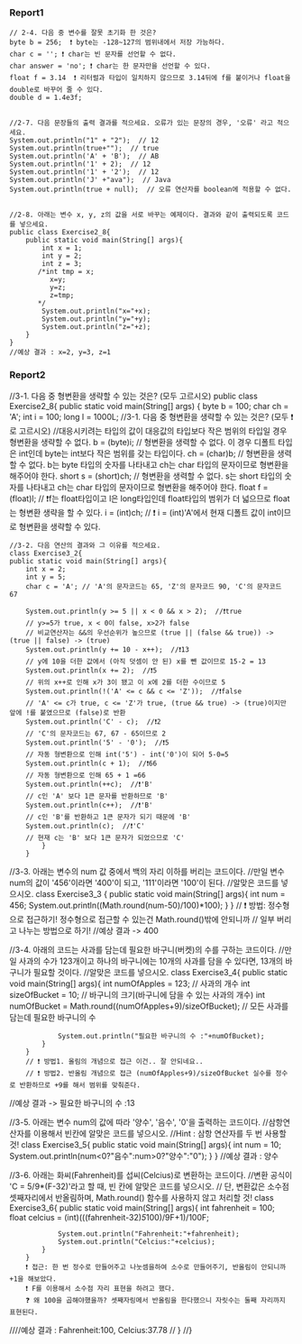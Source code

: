<h3>Report1</h3>

    // 2-4. 다음 중 변수를 잘못 초기화 한 것은?
    byte b = 256;  ❗️ byte는 -128~127의 범위내에서 저장 가능하다.
    char c = ''; ❗️ char는 빈 문자를 선언할 수 없다.
    char answer = 'no'; ❗ char는 한 문자만을 선언할 수 있다.
    float f = 3.14  ❗ 리터럴과 타입이 일치하지 않으므로 3.14뒤에 f를 붙이거나 float을 double로 바꾸어 줄 수 있다.
    double d = 1.4e3f;


    //2-7. 다음 문장들의 출력 결과를 적으세요. 오류가 있는 문장의 경우, '오류' 라고 적으세요.
    System.out.println("1" + "2");  // 12
    System.out.println(true+"");  // true
    System.out.println('A' + 'B');  // AB
    System.out.println('1' + 2);  // 12
    System.out.println('1' + '2');  // 12
    System.out.println('J' +"ava");  // Java
    System.out.println(true + null);  // 오류 연산자를 boolean에 적용할 수 없다.


    //2-8. 아래는 변수 x, y, z의 값을 서로 바꾸는 예제이다. 결과와 같이 출력되도록 코드를 넣으세요.
    public class Exercise2_8{
        public static void main(String[] args){
            int x = 1;
            int y = 2;
            int z = 3;
           /*int tmp = x;
              x=y;
              y=z;
              z=tmp;
           */
            System.out.println("x="+x);
            System.out.println("y="+y);
            System.out.println("z="+z);
        }
    }
    //예상 결과 : x=2, y=3, z=1

<h3>Report2</h3>
    //3-1. 다음 중 형변환을 생략할 수 있는 것은? (모두 고르시오)
    public class Exercise2_8{
    public static void main(String[] args) {
    byte b = 100;
    char ch = 'A';
    int i = 100;
    long l = 1000L;
    //3-1. 다음 중 형변환을 생략할 수 있는 것은? (모두 ❗️로 고르시오)
    //대응시키려는 타입의 값이 대응값의 타입보다 작은 범위의 타입일 경우 형변환을 생략할 수 없다.
    b = (byte)i;  // 형변환을 생력할 수 없다. 이 경우 디폴트 타입은 int인데 byte는 int보다 작은 범위를 갖는 타입이다.
    ch = (char)b;  // 형변환을 생력할 수 없다. b는 byte 타입의 숫자를 나타내고 ch는 char 타입의 문자이므로 형변환을 해주어야 한다.
    short s = (short)ch;  // 형변환을 생력할 수 없다. s는 short 타입의 숫자를 나타내고 ch는 char 타입의 문자이므로 형변환을 해주어야                                 한다.
    float f = (float)l;  // ❗️f는 float타입이고 l은 long타입인데 float타입의 범위가 더 넓으므로 float는 형변환 생략을 할 수 있다.
    i = (int)ch;  // ❗ i = (int)'A'에서 현재 디폴트 값이 int이므로 형변환을 생략할 수 있다.
    
    
    //3-2. 다음 연산의 결과와 그 이유를 적으세요.
    class Exercise3_2{
    public static void main(String[] args){
        int x = 2;
        int y = 5;
        char c = 'A'; // 'A'의 문자코드는 65, 'Z'의 문자코드 90, 'C'의 문자코드 67

        System.out.println(y >= 5 || x < 0 && x > 2);  //❗️true
        // y>=5가 true, x < 0이 false, x>2가 false
        // 비교연산자는 &&의 우선순위가 높으므로 (true || (false && true)) -> (true || false) -> (true)
        System.out.println(y += 10 - x++);  //❗️13
        // y에 10을 더한 값에서 (아직 덧셈이 안 된) x를 뺀 값이므로 15-2 = 13
        System.out.println(x += 2);  //❗️5
        // 위의 x++로 인해 x가 3이 됐고 이 x에 2를 더한 수이므로 5
        System.out.println(!('A' <= c && c <= 'Z'));  //❗️false
        // 'A' <= c가 true, c <= 'Z'가 true, (true && true) -> (true)이지만 앞에 !를 붙였으므로 (false)로 반환
        System.out.println('C' - c);  //❗️2
        // 'C'의 문자코드는 67, 67 - 65이므로 2
        System.out.println('5' - '0');  //❗️5
        // 자동 형변환으로 인해 int('5') - int('0')이 되어 5-0=5
        System.out.println(c + 1);  //❗️66
        // 자동 형변환으로 인해 65 + 1 =66
        System.out.println(++c);  //❗️'B'
        // c인 'A' 보다 1큰 문자를 반환하므로 'B'
        System.out.println(c++);  //❗️'B'
        // c인 'B'를 반환하고 1큰 문자가 되기 때문에 'B'
        System.out.println(c);  //❗️'C'
        // 현재 c는 'B' 보다 1큰 문자가 되었으므로 'C'
            }
        }


//3-3. 아래는 변수의 num 값 중에서 백의 자리 이하를 버리는 코드이다.
//만일 변수 num의 값이 '456'이라면 '400'이 되고, '111'이라면 '100'이 된다.
//알맞은 코드를 넣으시오.
        class Exercise3_3 {
            public static void main(String[] args){
                int num = 456;
                System.out.println((Math.round(num-50)/100)*100);
            }
        }
        // ❗️ 방법: 정수형으로 접근하기! 정수형으로 접근할 수 있는건 Math.round()밖에 안되니까
        // 일부 버리고 나누는 방법으로 하기!
//예상 결과 -> 400

//3-4. 아래의 코드는 사과를 담는데 필요한 바구니(버켓)의 수를 구하는 코드이다.
//만일 사과의 수가 123개이고 하나의 바구니에는 10개의 사과를 담을 수 있다면, 13개의 바구니가 필요할 것이다.
//알맞은 코드를 넣으시오.
        class Exercise3_4{
            public static void main(String[] args){
                int numOfApples = 123; // 사과의 개수
                int sizeOfBucket = 10; // 바구니의 크기(바구니에 담을 수 있는 사과의 개수)
                int numOfBucket = Math.round((numOfApples+9)/sizeOfBucket); // 모든 사과를 담는데 필요한 바구니의 수

                System.out.println("필요한 바구니의 수 :"+numOfBucket);
            }
        }
        // ❗️ 방법1. 올림의 개념으로 접근 이건.. 잘 안되네요..
        // ❗️ 방법2. 반올림 개념으로 접근 (numOfApples+9)/sizeOfBucket 실수를 정수로 반환하므로 +9를 해서 범위를 맞춰준다.
//예상 결과 -> 필요한 바구니의 수 :13


//3-5. 아래는 변수 num의 값에 따라 '양수', '음수', '0'을 출력하는 코드이다.
//삼항연산자를 이용해서 빈칸에 알맞은 코드를 넣으시오.
//Hint : 삼항 연산자를 두 번 사용할 것!
        class Exercise3_5{
            public static void main(String[] args){
                int num = 10;
                System.out.println(num<0?"음수":num>0?"양수":"0");
            }
        }
//예상 결과 : 양수


//3-6. 아래는 화씨(Fahrenheit)를 섭씨(Celcius)로 변환하는 코드이다.
//변환 공식이 'C = 5/9*(F-32)'라고 할 때, 빈 칸에 알맞은 코드를 넣으시오.
// 단, 변환값은 소수점 셋째자리에서 반올림하며, Math.round() 함수를 사용하지 않고 처리할 것!
        class Exercise3_6{
            public static void main(String[] args){
                int fahrenheit = 100;
                float celcius = (int)(((fahrenheit-32)*5*100)/9F+1)/100F;

                System.out.println("Fahrenheit:"+fahrenheit);
                System.out.println("Celcius:"+celcius);
            }
        }
        ❗️ 접근: 한 번 정수로 만들어주고 나눗셈을하여 소수로 만들어주기, 반올림이 안되니까 +1을 해보았다.
        ❗️ F를 이용해서 소수점 자리 표현을 하려고 했다.
        ❓ 왜 100을 곱해야했을까? 셋째자링메서 반올림을 한다했으니 자릿수는 둘째 자리까지 표현된다.
        
////예상 결과 : Fahrenheit:100, Celcius:37.78
//    }
//}

